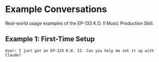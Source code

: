 # Example Conversations

Real-world usage examples of the EP-133 K.O. II Music Production Skill.

## Example 1: First-Time Setup

```
User: I just got an EP-133 K.O. II. Can you help me set it up with Claude?